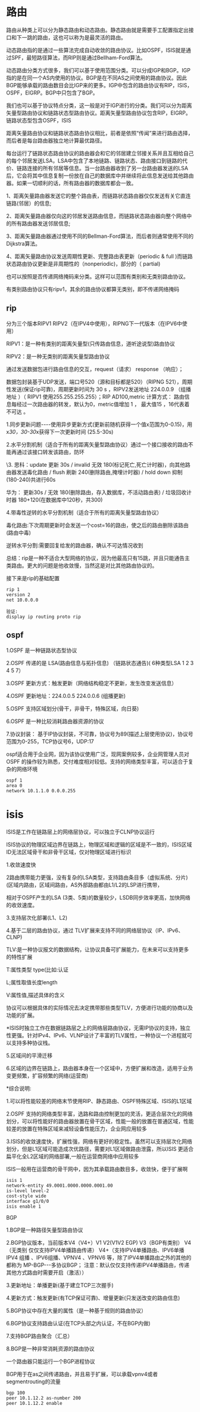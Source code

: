 # 路由

路由从种类上可以分为静态路由和动态路由。静态路由就是需要手工配置指定出接口和下一跳的路由，这也可以称为是最灵活的路由。

动态路由指的是通过一些算法完成自动收敛的路由协议。比如OSPF，ISIS就是通过SPF，最短路径算法，而RIP则是通过Bellham-Ford算法。

动态路由分类方式很多，我们可以基于使用范围分类。可以分成IGP和BGP。IGP指的是在同一个AS内使用的协议。BGP是在不同AS之间使用的路由协议。因此BGP能够承载的路由数目会比IGP来的更多。IGP中包含的路由协议有RIP，ISIS，OSPF，EIGRP。BGP中只包含了BGP。

我们也可以基于协议特点分类，这一般是对于IGP进行的分类。我们可以分为距离矢量型路由协议和链路状态型路由协议。距离矢量型路由协议包含RIP，EIGRP。链路状态型包含OSPF，ISIS

距离矢量路由协议和链路状态路由协议相比，前者是依照“传闻”来进行路由选择，而后者是每台路由器独立地计算最优路径。

每台运行了链路状态路由协议的路由器会和它的邻居建立邻接关系并且互相给自己的每个邻居发送LSA，LSA中包含了本地链路、链路状态、路由接口到链路的代价、链路连接的所有邻居等信息。当一台路由器收到了另一台路由器发送的LSA后，它会将其中信息复制一份放在自己的数据库中并继续将此信息发送给其他路由器。如果一切顺利的话，所有路由器的数据库都会一致。

1、距离矢量路由器发送它的整个路由表，而链路状态路由器仅仅发送有关它直连链路(邻居）的信息;

2、距离矢量路由器仅向这的邻居发送路由信息，而链路状态路由器向整个网络中的所有路由器发送邻居信息;

3、距离矢量路由器通过使用不同的Bellman-Ford算法，而后者则通常使用不同的Dijkstra算法。

4、距离矢量路由协议发送周期性更新、完整路由表更新（periodic & full )而链路状态路由协议更新是非周期性的（nonperiodic)，部分的（ partial)

也可以按照是否传递网络掩码来分类。这样可以范围有类别和无类别路由协议。

有类别路由协议只有ripv1，其余的路由协议都算无类别，即不传递网络掩码



## rip 

分为三个版本RIPV1 RIPV2（在IPV4中使用），RIPNG下一代版本（在IPV6中使用）

RIPV1：是一种有类别的距离矢量型(只传路由信息，道听途说型)路由协议

RIPV2：是一种无类别的距离矢量型路由协议

通过发送数据包进行路由信息的交互，request（请求）  response （响应）；

数据包封装基于UDP发送，端口号520（源和目标都是520）（RIPNG 521），周期性发送(保证rip可靠)，周期更新时间为 30 s ，RIPV2发送地址 224.0.0.9 （组播地址 ）（ RIPV1 使用255.255.255.255）；RIP AD100,metric 计算方式： 路由信息每经过一次路由器的转发，默认为0，metric值增加 1 ， 最大值15 ，16代表着不可达 。

1.同步更新问题----使用异步更新方式(更新前随机获得一个值x范围为0-0.15)，用x*30，30-30*x获得下一次更新时间 (25.5-30s)

2.水平分割机制（适合于所有的距离矢量型路由协议）通过一个接口接收的路由不能再通过该接口转发该路由，防环

\3. 思科：update 更新 30s / invalid 无效 180(标记死亡,死亡计时器)，向其他路由器发送毒化路由 / flush 刷新 240(删除路由,掩埋计时器) / hold down 抑制 (180-240)共进行60s

华为： 更新30s / 无效 180(删除路由，存入数据库，不活动路由表) / 垃圾回收计时器 180+120(在数据库中120秒，共300)

4.带毒性逆转的水平分割机制（适合于所有的距离矢量型路由协议）

毒化路由:下次周期更新时会发送一个cost=16的路由，使之后的路由删除该路由(路由中毒)

逆转水平分割:需要回复给发的路由器，确认不可达情况收到

总结：rip是一种不适合大型网络的协议，因为他最高只有15跳，并且只能通告主类路由。更大的问题是他收敛慢，当然这是对比其他路由协议的。

接下来是rip的基础配置

```
rip 1
version 2
net 10.0.0.0

验证:
display ip routing proto rip
```



## ospf

1.OSPF 是一种链路状态型协议

2.OSPF 传递的是 LSA(路由信息与拓扑信息) （链路状态通告)( 6种类型LSA 1 2 3 4 5 7）

3.OSPF 更新方式：触发更新（网络结构稳定不更新，发生改变发送信息）

4.OSPF 更新地址：224.0.0.5 224.0.0.6 (组播更新)

5.OSPF 支持区域划分(骨干，非骨干，特殊区域，向日葵)

6.OSPF 是一种比较消耗路由器资源的协议

7.协议封装： 基于IP协议封装，不可靠，协议号为89(描述上层使用协议)，协议号范围为0-255，TCP协议号6，UDP:17

ospf适合用于企业网，因为该协议使用广泛，现网案例较多，企业网管理人员对OSPF 的操作较为熟悉，交付难度相对较低。支持的网络类型丰富，可以适合于复杂的网络环境

```
ospf 1 
area 0
network 10.1.1.0 0.0.0.255
```





# isis

ISIS是工作在链路层上的网络层协议，可以独立于CLNP协议运行

ISIS协议的物理区域边界在链路上，物理区域和逻辑的区域是不一致的，ISIS区域ID无法区域骨干和非骨干区域，仅对物理区域进行标识

1.收敛速度快

2路由携带能力更强，没有复杂的LSA类型，支持路由条目多（虚拟系统、分片)(区域内路由，区域间路由，AS外部路由都由L1/L2的LSP进行携带，

相对于OSPF产生的LSA (3类、5类)的数量较少，LSDB同步效率更高，加快网络的收敛速度。

3.支持层次化部署(L1、L2)

4.基于二层的路由协议，通过 TLV扩展来支持不同的网络层协议（IP、IPv6、CLNP)

TLV:是一种协议报文的数据结构，让协议具备可扩展能力，在未来可以支持更多的特性扩展

T:属性类型 type(比如:认证

L;属性取值长度length

V:属性值,描述具体的含义

协议可以根据具体的实际情况去决定携带那些类型TLV，方便进行功能的协商以及功能的扩展。

*ISIS时独立工作在数据链路层之上的网络层路由协议，无需IP协议的支持，独立性更强。针对IPv4、IPv6、VLNP设计了丰富的TLV属性，一种协议一个进程就可以支持多种协议栈。

5.区域间的平滑迁移

6.区域的边界在链路上，路由器本身在一个区域中，方便扩展和改造，适用于业务变更频繁，扩容频繁的网络(运营商)

*综合说明:

1.可以将性能较差的网络末节使用RIP、静态路由、OSPF特殊区域、ISIS的L1区域

2.OSPF 支持的网络类型丰富，选路和路由控制更加的灵活，更适合层次化的网络划分，可以将性能好的路由器放置在骨干区域，性能一般的放置在普通区域，性能较差的放置在特殊区域来减轻设备性能压力，企业网应用较多

3.ISIS的收敛速度快，扩展性强，网络有更好的稳定性。虽然可以支持层次化网络划分，但是L1区域可能造成次优路径，需要对L1区域做路由泄露，所以ISIS 更适合扁平化全L2区域的网络部署,一般在运营商网络中应用较多

ISIS一般用在运营商的骨干网中，因为其承载路由数目多，收敛快，便于扩展啊

```
isis 1
network-entity 49.0001.0000.0000.0001.00
is-level level-2
cost-style wide
interface g1/0/0
isis enable 1
```





BGP

1.BGP是一种路径矢量型路由协议

2.BGP协议版本，当前版本V4（V4+）V1 V2(V1V2 EGP) V3（BGP有类别） V4（无类别 仅仅支持IPV4单播路由传递） V4+（支持IPV4单播路由、IPV6单播 IPV4 组播 、IPV6组播、VPNV4 、VPNV6 等，除了IPV4单播路由之外的其他的都称为 MP-BGP---多协议BGP； 注意：默认仅仅支持传递IPV4单播路由，传递其他方式路由时需要开启（激活）） 

3.更新地址：单播更新(基于建立TCP三次握手) 

4.更新方式：触发更新(有TCP保证可靠)、增量更新(只发送改变的路由信息)

5.BGP协议中存在大量的属性（是一种基于规则的路由协议）

6.BGP协议支持路由认证(在TCP头部之内认证，不在BGP内做)

7.支持BGP路由聚合（汇总）

8.BGP是一种非常消耗资源的路由协议

一个路由器只能运行一个BGP进程协议

BGP用于在as之间传递路由，并且易于扩展，可以承载vpnv4或者segmentrouting的流量

```
bgp 100
peer 10.1.12.2 as-number 200
peer 10.1.12.2 enable 
```

